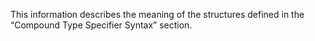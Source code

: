  

This information describes the meaning of the structures defined in the “Compound Type Specifier Syntax” section. 

